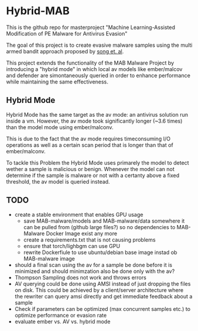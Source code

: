 # Hybrid-MAB
This is the github repo for masterproject "Machine Learning-Assisted Modification of PE
Malware for Antivirus Evasion"

The goal of this project is to create evasive malware samples using the multi armed bandit approach proposed by [song et. al](https://github.com/bitsecurerlab/MAB-malware).

This project extends the functionality of the MAB Malware Project by introducing a "hybrid mode" in which local av models like ember/malcov and defender are simontaneously queried in order to enhance performance while maintaining the same effectiveness.


## Hybrid Mode
Hybrid Mode has the same target as the av mode: an antivirus solution run inside a vm. However, the av mode took significantly longer (~3.6 times) than the model mode using ember/malconv. 

This is due to the fact that the av mode requires timeconsuming I/O operations as well as a certain scan period that is longer than that of ember/malconv.

To tackle this Problem the Hybrid Mode uses primarely the model to detect wether a sample is malicious or benign. Whenever the model can not determine if the sample is malware or not with a certanty above a fixed threshold, the av model is queried instead.



## TODO
* create a stable environment that enables GPU usage
    * save MAB-malware/models and MAB-malware/data somewhere it can be pulled from (github large files?) so no dependencies to MAB-Malware Docker Image exist any more
    * create a requirements.txt that is not causing problems
    * ensure that torch/lighbgm can use GPU
    * rewrite Dockerfiule to use ubuntu/debian base image instad ob MAB-malware image
* should a final scan using the av for a sample be done before it is minimized and should minimzation also be done only with the av?
* Thompson Sampling does not work and throws errors
* AV querying could be done using AMSI instead of just dropping the files on disk. This could be achieved by a client/server architecture where the rewriter can query amsi directly and get immediate feedback about a sample
* Check if parameters can be optimized (max concurrent samples etc.) to optimize performance or evasion rate
* evaluate ember vs. AV vs. hybrid mode

